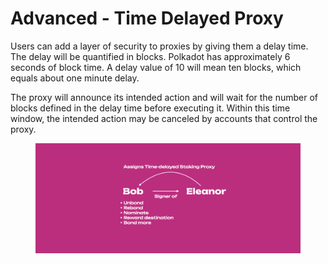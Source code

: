 # Advanced - Time Delayed Proxy

Users can add a layer of security to proxies by giving them a delay time. The delay will be quantified in blocks. Polkadot has approximately 6 seconds of block time. A delay value of 10 will mean ten blocks, which equals about one minute delay.

The proxy will announce its intended action and will wait for the number of blocks defined in the delay time before executing it. Within this time window, the intended action may be canceled by accounts that control the proxy.

<figure><img src="../../.gitbook/assets/image (42).png" alt=""><figcaption></figcaption></figure>
